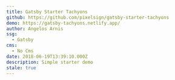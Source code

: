 ```yaml
---
title: Gatsby Starter Tachyons
github: https://github.com/pixelsign/gatsby-starter-tachyons
demo: https://gatsby-tachyons.netlify.app/
author: Angelos Arnis
ssg:
  - Gatsby
cms:
  - No Cms
date: 2018-06-19T13:39:10.000Z
description: Simple starter demo
stale: true
---
```


